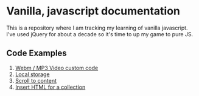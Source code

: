 # Vanilla, javascript documentation

This is a repository where I am tracking my learning of vanilla javascript. I've used jQuery for about a decade so it's time to up my game to pure JS.

## Code Examples

1. [Webm / MP3 Video custom code](webm-mp3-video/readme.md)
1. [Local storage](local-storage/readme.md)
1. [Scroll to content](scroll-to-content/readme.md)
1. [Insert HTML for a collection](insert-html-for-collection/readme.md)
